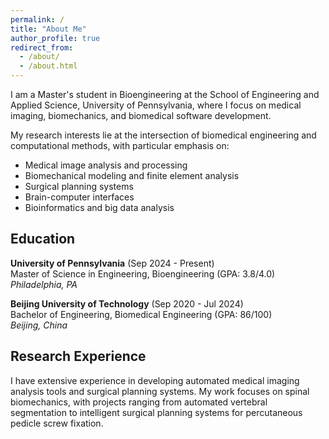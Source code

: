 ```yaml
---
permalink: /
title: "About Me"
author_profile: true
redirect_from: 
  - /about/
  - /about.html
---
```


I am a Master's student in Bioengineering at the School of Engineering and Applied Science, University of Pennsylvania, where I focus on medical imaging, biomechanics, and biomedical software development.

My research interests lie at the intersection of biomedical engineering and computational methods, with particular emphasis on:
- Medical image analysis and processing
- Biomechanical modeling and finite element analysis
- Surgical planning systems
- Brain-computer interfaces
- Bioinformatics and big data analysis

## Education

**University of Pennsylvania** (Sep 2024 - Present)  
Master of Science in Engineering, Bioengineering (GPA: 3.8/4.0)  
*Philadelphia, PA*

**Beijing University of Technology** (Sep 2020 - Jul 2024)  
Bachelor of Engineering, Biomedical Engineering (GPA: 86/100)  
*Beijing, China*

## Research Experience

I have extensive experience in developing automated medical imaging analysis tools and surgical planning systems. My work focuses on spinal biomechanics, with projects ranging from automated vertebral segmentation to intelligent surgical planning systems for percutaneous pedicle screw fixation.